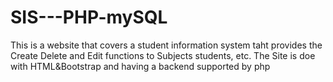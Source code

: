 # SIS---PHP-mySQL
This is a website that covers a student information system taht provides the Create Delete and Edit functions to Subjects students, etc.
The Site is doe with HTML&Bootstrap and having a backend supported by php

